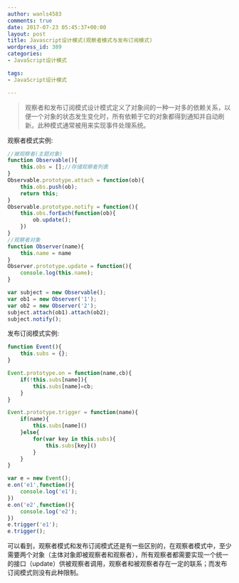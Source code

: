 ```yaml
---
author: wanls4583
comments: true
date: 2017-07-23 05:45:37+00:00
layout: post
title: Javascript设计模式(观察者模式与发布订阅模式)
wordpress_id: 389
categories:
- JavaScript设计模式

tags:
- JavaScript设计模式

---
```


>观察者和发布订阅模式设计模式定义了对象间的一种一对多的依赖关系，以便一个对象的状态发生变化时，所有依赖于它的对象都得到通知并自动刷新。此种模式通常被用来实现事件处理系统。

观察者模式实例:
```javascript
//被观察者(主题对象)
function Observable(){
    this.obs = [];//存储观察者列表
}
Observable.prototype.attach = function(ob){
    this.obs.push(ob);
    return this;
}
Observable.prototype.notify = function(){
    this.obs.forEach(function(ob){
        ob.update();
    })
}
//观察者对象
function Observer(name){
    this.name = name
}
Observer.prototype.update = function(){
    console.log(this.name);
}

var subject = new Observable();
var ob1 = new Observer('1');
var ob2 = new Observer('2');
subject.attach(ob1).attach(ob2);
subject.notify();
```
发布订阅模式实例:
```javascript
function Event(){
    this.subs = {};
}

Event.prototype.on = function(name,cb){
    if(!this.subs[name]){
        this.subs[name]=cb;
    }
}

Event.prototype.trigger = function(name){
    if(name){
        this.subs[name]()
    }else{
        for(var key in this.subs){
            this.subs[key]()
        }
    }
}

var e = new Event();
e.on('e1',function(){
    console.log('e1');
})
e.on('e2',function(){
    console.log('e2');
})
e.trigger('e1');
e.trigger();
```
可以看到，观察者模式和发布订阅模式还是有一些区别的，在观察者模式中，至少需要两个对象（主体对象即被观察者和观察者），所有观察者都需要实现一个统一的接口（update）供被观察者调用，观察者和被观察者存在一定的联系；而发布订阅模式则没有此种限制。
